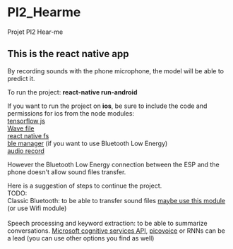 # PI2_Hearme
Projet PI2 Hear-me

## This is the react native app

By recording sounds with the phone microphone, the model will be able to predict it.<br>

To run the project: **react-native run-android** <br>

If you want to run the project on **ios**, be sure to include the code and permissions for ios from the node modules:<br>
[tensorflow js](https://www.npmjs.com/package/@tensorflow/tfjs-react-native)<br>
[Wave file](https://www.npmjs.com/package/wavefile)<br>
[react native fs](https://www.npmjs.com/package/react-native-fs)<br>
[ble manager](https://github.com/innoveit/react-native-ble-manager) (if you want to use Bluetooth Low Energy) <br>
[audio record](https://www.npmjs.com/package/react-native-audio-record)<br>

However the Bluetooth Low Energy connection between the ESP and the phone doesn't allow sound files transfer.

Here is a suggestion of steps to continue the project.<br> 
TODO:<br>
Classic Bluetooth: to be able to transfer sound files [maybe use this module](https://kenjdavidson.com/react-native-bluetooth-classic/) (or use Wifi module)<br>  
Speech processing and keyword extraction: to be able to summarize conversations. [Microsoft cognitive services API](https://azure.microsoft.com/fr-fr/services/cognitive-services/), [picovoice](https://www.npmjs.com/package/@picovoice/picovoice-react-native) or RNNs can be a lead (you can use other options you find as well) <br>



